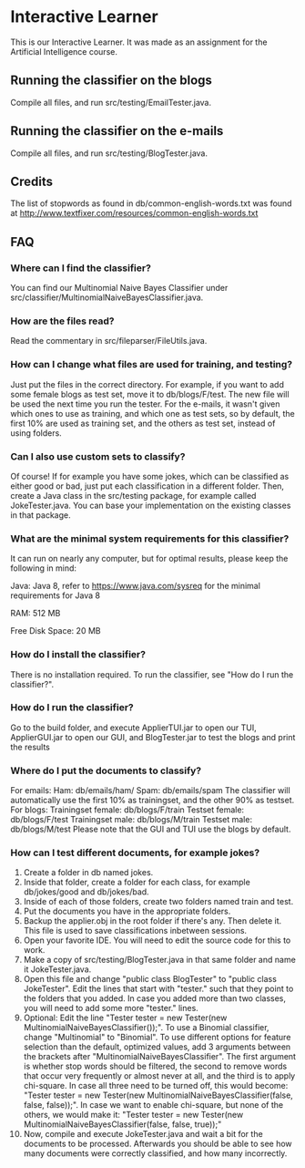 # Interactive Learner
This is our Interactive Learner. It was made as an assignment for the Artificial Intelligence course. 

## Running the classifier on the blogs
Compile all files, and run src/testing/EmailTester.java.

## Running the classifier on the e-mails
Compile all files, and run src/testing/BlogTester.java.

## Credits
The list of stopwords as found in db/common-english-words.txt was found at http://www.textfixer.com/resources/common-english-words.txt

## FAQ

### Where can I find the classifier?
You can find our Multinomial Naive Bayes Classifier under src/classifier/MultinomialNaiveBayesClassifier.java.

### How are the files read?
Read the commentary in src/fileparser/FileUtils.java.

### How can I change what files are used for training, and testing?
Just put the files in the correct directory. For example, if you want to add some female blogs as test set, move it to db/blogs/F/test. The new file will be used the next time you run the tester. For the e-mails, it wasn't given which ones to use as training, and which one as test sets, so by default, the first 10% are used as training set, and the others as test set, instead of using folders.

### Can I also use custom sets to classify?
Of course! If for example you have some jokes, which can be classified as either good or bad, just put each classification in a different folder. Then, create a Java class in the src/testing package, for example called JokeTester.java. You can base your implementation on the existing classes in that package. 

### What are the minimal system requirements for this classifier?
It can run on nearly any computer, but for optimal results, please keep the following in mind:

Java: Java 8, refer to https://www.java.com/sysreq for the minimal requirements for Java 8

RAM: 512 MB

Free Disk Space: 20 MB

### How do I install the classifier?
There is no installation required. To run the classifier, see "How do I run the classifier?".

### How do I run the classifier?
Go to the build folder, and execute ApplierTUI.jar to open our TUI, ApplierGUI.jar to open our GUI, and BlogTester.jar to test the blogs and print the results

### Where do I put the documents to classify?
For emails:
Ham: db/emails/ham/
Spam: db/emails/spam
The classifier will automatically use the first 10% as trainingset, and the other 90% as testset.
For blogs:
Trainingset female: db/blogs/F/train
Testset female: db/blogs/F/test
Trainingset male: db/blogs/M/train
Testset male: db/blogs/M/test
Please note that the GUI and TUI use the blogs by default.

### How can I test different documents, for example jokes?
1. Create a folder in db named jokes.
2. Inside that folder, create a folder for each class, for example db/jokes/good and db/jokes/bad.
3. Inside of each of those folders, create two folders named train and test.
4. Put the documents you have in the appropriate folders.
5. Backup the applier.obj in the root folder if there's any. Then delete it. This file is used to save classifications inbetween sessions.
6. Open your favorite IDE. You will need to edit the source code for this to work.
7. Make a copy of src/testing/BlogTester.java in that same folder and name it JokeTester.java.
8. Open this file and change "public class BlogTester" to "public class JokeTester". Edit the lines that start with "tester." such that they point to the folders that you added. In case you added more than two classes, you will need to add some more "tester." lines.
9. Optional: Edit the line "Tester tester = new Tester(new MultinomialNaiveBayesClassifier());". To use a Binomial classifier, change "Multinomial" to "Binomial". To use different options for feature selection than the default, optimized values, add 3 arguments between the brackets after "MultinomialNaiveBayesClassifier". The first argument is whether stop words should be filtered, the second to remove words that occur very frequently or almost never at all, and the third is to apply chi-square. In case all three need to be turned off, this would become: "Tester tester = new Tester(new MultinomialNaiveBayesClassifier(false, false, false));". In case we want to enable chi-square, but none of the others, we would make it: "Tester tester = new Tester(new MultinomialNaiveBayesClassifier(false, false, true));"
10. Now, compile and execute JokeTester.java and wait a bit for the documents to be processed. Afterwards you should be able to see how many documents were correctly classified, and how many incorrectly.
